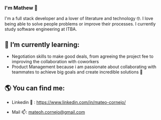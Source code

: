 ### I'm Mathew  👋

I'm a full stack developer and a lover of literature and technology 🤓. I love being able to solve people problems or improve their processes.
I currently study software engineering at ITBA.


## 🌱 I’m currently learning:
- Negotiation skills to make good deals, from agreeing the project fee to improving the collaboration with coworkers
- Product Management because i am passionate about collaborating with teammates to achieve big goals and create incredible solutions 💪


## 🌎 You can find me:

  - Linkedin 💬 :   https://www.linkedin.com/in/mateo-cornejo/
    
  - Mail 📫:        mateoh.cornejo@gmail.com
